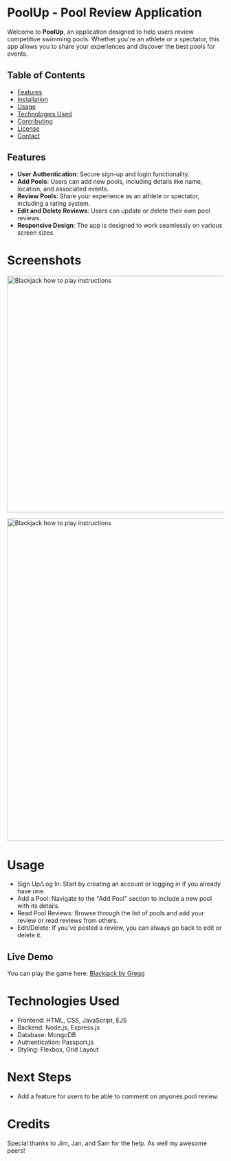 # PoolUp - Pool Review Application

Welcome to **PoolUp**, an application designed to help users review competitive swimming pools. Whether you're an athlete or a spectator, this app allows you to share your experiences and discover the best pools for events.

## Table of Contents

- [Features](#features)
- [Installation](#installation)
- [Usage](#usage)
- [Technologies Used](#technologies-used)
- [Contributing](#contributing)
- [License](#license)
- [Contact](#contact)

## Features

- **User Authentication**: Secure sign-up and login functionality.
- **Add Pools**: Users can add new pools, including details like name, location, and associated events.
- **Review Pools**: Share your experience as an athlete or spectator, including a rating system.
- **Edit and Delete Reviews**: Users can update or delete their own pool reviews.
- **Responsive Design**: The app is designed to work seamlessly on various screen sizes.

# Screenshots

<img src="https://i.imgur.com/oYjzfBw.png" alt="Blackjack how to play instructions" 
height="550px" width="950px">

<img src="https://i.imgur.com/fX8OPWW.png" alt="Blackjack how to play instructions" 
height="750px" width="950px">

# Usage

* Sign Up/Log In: Start by creating an account or logging in if you already have one.
* Add a Pool: Navigate to the "Add Pool" section to include a new pool with its details.
* Read Pool Reviews: Browse through the list of pools and add your review or read reviews from others.
* Edit/Delete: If you’ve posted a review, you can always go back to edit or delete it.

## Live Demo

You can play the game here: [Blackjack by Gregg](https://galichinsky.github.io/blackjack/)

# Technologies Used

- Frontend: HTML, CSS, JavaScript, EJS
- Backend: Node.js, Express.js
- Database: MongoDB
- Authentication: Passport.js
- Styling: Flexbox, Grid Layout

# Next Steps

- Add a feature for users to be able to comment on anyones pool review.

# Credits

Special thanks to Jim, Jan, and Sam for the help. As well my awesome peers!
